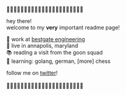 🎅🎄🎅🎄🎅🎄🎅🎄🎅🎄🎅🎄🎅🎄🎅🎄🎅🎄🎅🎄🎅🎄<br>

hey there! <br>
welcome to my **very** important readme page!

🏢 work at [bestgate engineering](https://bestgateeng.com) <br>
📌 live in annapolis, maryland <br>
📚 reading a visit from the goon squad <br>
💪 learning: golang, german, [more] chess <br>

follow me on [twitter](https://twitter.com/keithwegner)!  <br><br>
🎅🎄🎅🎄🎅🎄🎅🎄🎅🎄🎅🎄🎅🎄🎅🎄🎅🎄🎅🎄🎅🎄
